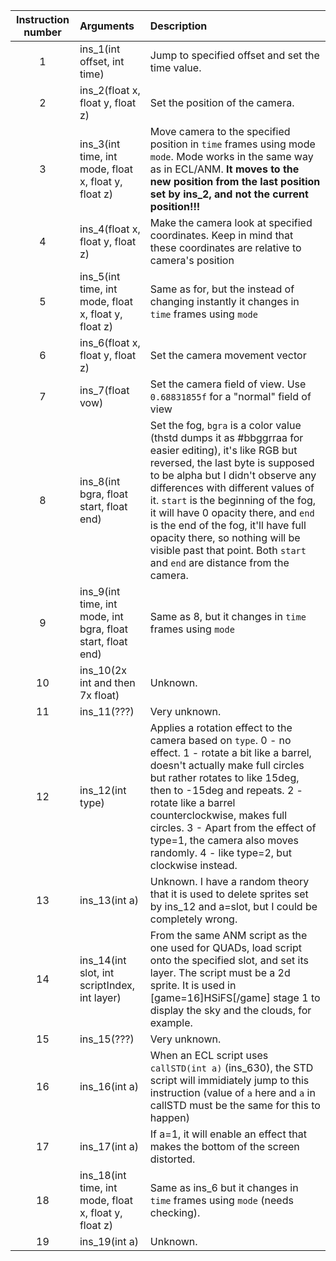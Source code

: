 | Instruction number | Arguments                               | Description |
|:------------------:|:----------------------------------------|:------------|
|         1          |ins_1(int offset, int time)              | Jump to specified offset and set the time value. |
|         2          |ins_2(float x, float y, float z)         | Set the position of the camera. |
|         3          |ins_3(int time, int mode, float x, float y, float z)| Move camera to the specified position in `time` frames using mode `mode`. Mode works in the same way as in ECL/ANM. **It moves to the new position from the last position set by ins_2, and not the current position!!!**|
|         4          |ins_4(float x, float y, float z)         | Make the camera look at specified coordinates. Keep in mind that these coordinates are relative to camera's position |
|         5          |ins_5(int time, int mode, float x, float y, float z)| Same as for, but the instead of changing instantly it changes in `time` frames using `mode` |
|         6          |ins_6(float x, float y, float z)         | Set the camera movement vector |
|         7          |ins_7(float vow)                         | Set the camera field of view. Use `0.68831855f` for a "normal" field of view |
|         8          |ins_8(int bgra, float start, float end)  | Set the fog, `bgra` is a color value (thstd dumps it as #bbggrraa for easier editing), it's like RGB but reversed, the last byte is supposed to be alpha but I didn't observe any differences with different values of it. `start` is the beginning of the fog, it will have 0 opacity there, and `end` is the end of the fog, it'll have full opacity there, so nothing will be visible past that point. Both `start` and `end` are distance from the camera.|
|         9          |ins_9(int time, int mode, int bgra, float start, float end)| Same as 8, but it changes in `time` frames using `mode` |
|         10         |ins_10(2x int and then 7x float)         | Unknown. |
|         11         |ins_11(???)                              | Very unknown. |
|         12         |ins_12(int type)                         | Applies a rotation effect to the camera based on `type`. 0 - no effect. 1 - rotate a bit like a barrel, doesn't actually make full circles but rather rotates to like 15deg, then to -15deg and repeats. 2 - rotate like a barrel counterclockwise, makes full circles. 3 - Apart from the effect of type=1, the camera also moves randomly. 4 - like type=2, but clockwise instead.|
|         13         |ins_13(int a)                            | Unknown. I have a random theory that it is used to delete sprites set by ins_12 and a=slot, but I could be completely wrong.|
|         14         |ins_14(int slot, int scriptIndex, int layer)| From the same ANM script as the one used for QUADs, load script onto the specified slot, and set its layer. The script must be a 2d sprite. It is used in [game=16]HSiFS[/game] stage 1 to display the sky and the clouds, for example.|
|         15         |ins_15(???)                              | Very unknown. |
|         16         |ins_16(int a)                            | When an ECL script uses `callSTD(int a)` (ins_630), the STD script will immidiately jump to this instruction (value of `a` here and `a` in callSTD must be the same for this to happen)|
|         17         |ins_17(int a)                            | If a=1, it will enable an effect that makes the bottom of the screen distorted. |
|         18         |ins_18(int time, int mode, float x, float y, float z)| Same as ins_6 but it changes in `time` frames using `mode` (needs checking). |
|         19         |ins_19(int a)                            | Unknown. |
